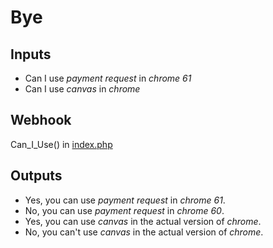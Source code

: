 # Bye
## Inputs
* Can I use _payment request_ in _chrome_ _61_
* Can I use _canvas_ in _chrome_

## Webhook
Can_I_Use() in [index.php](index.php)

## Outputs
* Yes, you can use _payment request_ in _chrome_ _61_.
* No, you can use _payment request_ in _chrome_ _60_.
* Yes, you can use _canvas_ in the actual version of _chrome_.
* No, you can't use _canvas_ in the actual version of _chrome_.